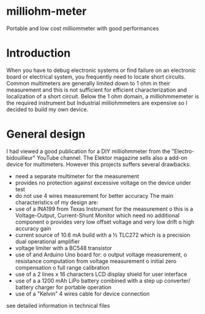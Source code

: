 # milliohm-meter
Portable and low cost milliommeter with good performances

# Introduction
When you have to debug electronic systems or find failure on an electronic board or electrical system, you frequently need to locate short circuits.
Common multimeters  are generally limited down to 1 ohm in their measurement and this is not sufficient for efficient characterization and localization of a short circuit.
Below the 1 ohm domain, a milliohmmemeter is the required instrument but Industrial miiliohmmeters are expensive so I decided to build my own device.

# General design
I had viewed a good publication for a DIY milliohmmeter from the "Electro-bidouilleur" YouTube channel. The Elektor magazine sells also a add-on device for multimeters.
However this projects suffers several drawbacks:
-	need a separate multimeter for the measurement
-	provides no protection against excessive voltage on the device under test
-	do not use 4 wires measurement for better accuracy
The main characteristics of my design are:
-	use of a INA199 from Texas Instrument for the measurement
o	this is a Voltage-Output, Current-Shunt Monitor which need no additional component
o	provides very low offset voltage and very low drift
o	high accuracy gain
-	current source of 10.6 mA build with a ½ TLC272 which is a precision dual operational amplifier
-	voltage limiter with a BC548 transistor
-	use of and Arduino Uno board for:
o	output voltage measurement,
o	resistance computation from voltage measurement
o	initial zero compensation
o	full range calibration
-	use of a 2 lines x 16 characters LCD display shield for user interface
-	use of a a 1200 mAh LiPo battery combined with a step up converter/ battery charger  for portable operation
-	use of a "Kelvin" 4 wires cable for device connection

see detailed information in technical files
